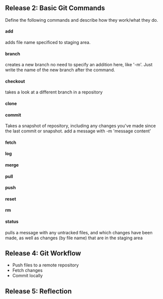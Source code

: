 ## Release 2: Basic Git Commands
Define the following commands and describe how they work/what they do.  


#### add
adds file name specificed to staging area. 

#### branch
creates a new branch no need to specify an addition here, like '-m'. Just write the name of the new branch after the command.

#### checkout
takes a look at a different branch in a repository

#### clone
<!-- Your defnition here -->

#### commit
Takes a snapshot of repository, including any changes you've made since the last commit or snapshot. add a message with -m 'message content'

#### fetch
<!-- Your defnition here -->

#### log
<!-- Your defnition here -->

#### merge
<!-- Your defnition here -->

#### pull
<!-- Your defnition here -->

#### push
<!-- Your defnition here -->

#### reset
<!-- Your defnition here -->

#### rm
<!-- Your defnition here -->

#### status
pulls a message with any untracked files, and which changes have been made, as well as changes (by file name) that are in the staging area

## Release 4: Git Workflow

- Push files to a remote repository
- Fetch changes
- Commit locally

## Release 5: Reflection
